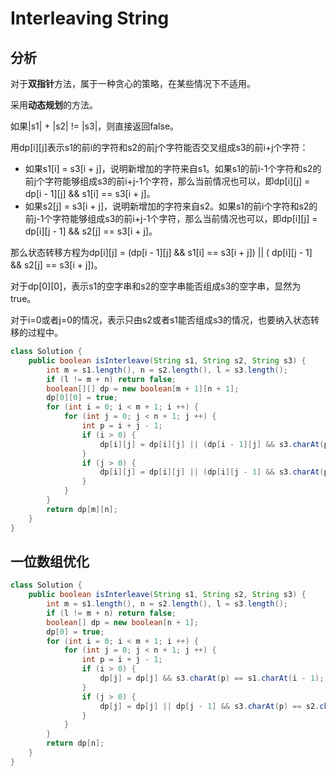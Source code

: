 # Interleaving String

## 分析

对于**双指针**方法，属于一种贪心的策略，在某些情况下不适用。

采用**动态规划**的方法。

如果\|s1| + \|s2| != \|s3|，则直接返回false。

用dp\[i][j]表示s1的前i的字符和s2的前j个字符能否交叉组成s3的前i+j个字符：

*   如果s1[i] = s3[i + j]，说明新增加的字符来自s1。如果s1的前i-1个字符和s2的前j个字符能够组成s3的前i+j-1个字符，那么当前情况也可以，即dp\[i][j] = dp\[i - 1][j] && s1[i] == s3[i + j]。
*   如果s2[j] = s3[i + j]，说明新增加的字符来自s2。如果s1的前i个字符和s2的前j-1个字符能够组成s3的前i+j-1个字符，那么当前情况也可以，即dp\[i][j] = dp\[i][j - 1] && s2[j] == s3[i + j]。

那么状态转移方程为dp\[i][j] = (dp\[i - 1][j] && s1[i] == s3[i + j]) \|| ( dp\[i][j - 1] && s2[j] == s3[i + j])。

对于dp\[0][0]，表示s1的空字串和s2的空字串能否组成s3的空字串，显然为true。

对于i=0或者j=0的情况，表示只由s2或者s1能否组成s3的情况，也要纳入状态转移的过程中。

```java
class Solution {
    public boolean isInterleave(String s1, String s2, String s3) {
        int m = s1.length(), n = s2.length(), l = s3.length();
        if (l != m + n) return false;
        boolean[][] dp = new boolean[m + 1][n + 1];
        dp[0][0] = true;
        for (int i = 0; i < m + 1; i ++) {
            for (int j = 0; j < n + 1; j ++) {
                int p = i + j - 1;
                if (i > 0) {
                    dp[i][j] = dp[i][j] || (dp[i - 1][j] && s3.charAt(p) == s1.charAt(i - 1)); 
                }
                if (j > 0) {
                    dp[i][j] = dp[i][j] || (dp[i][j - 1] && s3.charAt(p) == s2.charAt(j - 1));
                }
            }
        }
        return dp[m][n];
    }
}
```

## 一位数组优化

```java
class Solution {
    public boolean isInterleave(String s1, String s2, String s3) {
        int m = s1.length(), n = s2.length(), l = s3.length();
        if (l != m + n) return false;
        boolean[] dp = new boolean[n + 1];
        dp[0] = true;
        for (int i = 0; i < m + 1; i ++) {
            for (int j = 0; j < n + 1; j ++) {
                int p = i + j - 1;
                if (i > 0) {
                    dp[j] = dp[j] && s3.charAt(p) == s1.charAt(i - 1);
                }
                if (j > 0) {
                    dp[j] = dp[j] || dp[j - 1] && s3.charAt(p) == s2.charAt(j - 1);
                }
            }
        }
        return dp[n];
    }
}

```


